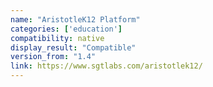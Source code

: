 ```yaml
---
name: "AristotleK12 Platform"
categories: ['education']
compatibility: native
display_result: "Compatible"
version_from: "1.4"
link: https://www.sgtlabs.com/aristotlek12/
---
```

